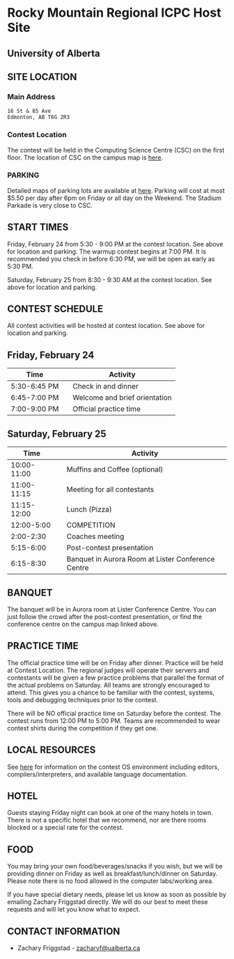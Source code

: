 # Rocky Mountain Regional ICPC Host Site

## University of Alberta

## SITE LOCATION

### Main Address

```
16 St & 85 Ave
Edmonton, AB T6G 2R3
```

### Contest Location

The contest will be held in the Computing Science Centre (CSC) on the first floor. The location of CSC on the campus map is [here](https://www.ualberta.ca/maps?l=53.526927,-113.52725900000002&z=17&campus=north_campus&b=csc).

### PARKING

Detailed maps of parking lots are available at [here](https://www.ualberta.ca/parking-services). Parking will cost at most $5.50 per day after 6pm on Friday or all day on the Weekend. The Stadium Parkade is very close to CSC.

## START TIMES

Friday, February 24 from 5:30 - 9:00 PM at the contest location. See above for location and parking. The warmup contest begins at 7:00 PM. It is recommended you check in before 6:30 PM, we will be open as early as 5:30 PM.

Saturday, February 25 from 8:30 - 9:30 AM at the contest location. See above for location and parking.

## CONTEST SCHEDULE

All contest activities will be hosted at contest location. See above for location and parking.

## Friday, February 24

| Time         |     | Activity                      |
| ------------ | --- | ----------------------------- |
| 5:30-6:45 PM |     | Check in and dinner           |
| 6:45-7:00 PM |     | Welcome and brief orientation |
| 7:00-9:00 PM |     | Official practice time        |

## Saturday, February 25

| Time       |     | Activity                              |
| ---------- | --- | ------------------------------------- |
| 10:00-11:00 |     | Muffins and Coffee (optional)                 |
| 11:00-11:15 |     | Meeting for all contestants           |
| 11:15-12:00 |    | Lunch (Pizza) |
| 12:00-5:00 |     | COMPETITION |
| 2:00-2:30 |     | Coaches meeting                       |
| 5:15-6:00  |     | Post-contest presentation         |
| 6:15-8:30 |     | Banquet in Aurora Room at Lister Conference Centre |

## BANQUET
The banquet will be in Aurora room at Lister Conference Centre. You can just follow the crowd after the post-contest presentation, or find the conference centre on the campus map linked above.


## PRACTICE TIME

The official practice time will be on Friday after dinner. Practice will be held at Contest Location. The regional judges will operate their servers and contestants will be given a few practice problems that parallel the format of the actual problems on Saturday. All teams are strongly encouraged to attend. This gives you a chance to be familiar with the contest, systems, tools and debugging techniques prior to the contest.

There will be NO official practice time on Saturday before the contest.
The contest runs from 12:00 PM to 5:00 PM. Teams are recommended to wear contest shirts during the competition if they get one.

## LOCAL RESOURCES

See [here](https://image.icpc.global/pac2022/environment.html) for information on the contest OS environment including editors, compilers/interpreters, and available language documentation.

## HOTEL

Guests staying Friday night can book at one of the many hotels in town. There is not a specific hotel that we recommend, nor are there rooms blocked or a special rate for the contest.

## FOOD

You may bring your own food/beverages/snacks if you wish, but we will be providing dinner on Friday as well as breakfast/lunch/dinner on Saturday. Please note there is no food allowed in the computer labs/working area.

If you have special dietary needs, please let us know as soon as possible by emailing Zachary Friggstad directly. We will do our best to meet these requests and will let you know what to expect.

## CONTACT INFORMATION

-   Zachary Friggstad - [zacharyf@ualberta.ca](mailto:zacharyf@ualberta.ca)
